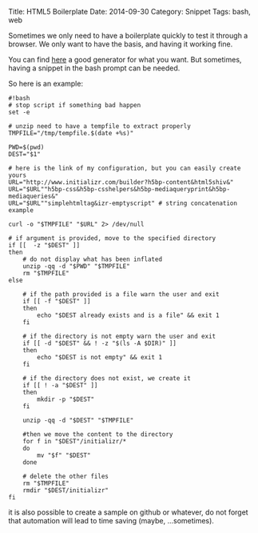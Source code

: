 Title: HTML5 Boilerplate
Date: 2014-09-30
Category: Snippet
Tags: bash, web

Sometimes we only need to have a boilerplate quickly to test it through a
browser. We only want to have the basis, and having it working fine.

You can find [here](http://www.initializr.com/) a good generator for what you
want. But sometimes, having a snippet in the bash prompt can be needed.

So here is an example:

```
#!bash
# stop script if something bad happen
set -e

# unzip need to have a tempfile to extract properly
TMPFILE="/tmp/tempfile.$(date +%s)"

PWD=$(pwd)
DEST="$1"

# here is the link of my configuration, but you can easily create yours
URL="http://www.initializr.com/builder?h5bp-content&html5shiv&"
URL="$URL""h5bp-css&h5bp-csshelpers&h5bp-mediaqueryprint&h5bp-mediaqueries&"
URL="$URL""simplehtmltag&izr-emptyscript" # string concatenation example

curl -o "$TMPFILE" "$URL" 2> /dev/null

# if argument is provided, move to the specified directory
if [[  -z "$DEST" ]]
then
    # do not display what has been inflated
    unzip -qq -d "$PWD" "$TMPFILE"
    rm "$TMPFILE"
else

    # if the path provided is a file warn the user and exit
    if [[ -f "$DEST" ]]
    then
        echo "$DEST already exists and is a file" && exit 1
    fi

    # if the directory is not empty warn the user and exit
    if [[ -d "$DEST" && ! -z "$(ls -A $DIR)" ]]
    then
        echo "$DEST is not empty" && exit 1
    fi

    # if the directory does not exist, we create it
    if [[ ! -a "$DEST" ]]
    then
        mkdir -p "$DEST"
    fi

    unzip -qq -d "$DEST" "$TMPFILE"

    #then we move the content to the directory
    for f in "$DEST"/initializr/*
    do
        mv "$f" "$DEST"
    done

    # delete the other files
    rm "$TMPFILE"
    rmdir "$DEST/initializr"
fi
```

it is also possible to create a sample on github or whatever, do not forget that
automation will lead to time saving (maybe, ...sometimes).
